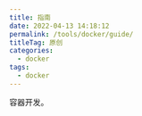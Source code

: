 ```yaml
---
title: 指南
date: 2022-04-13 14:18:12
permalink: /tools/docker/guide/
titleTag: 原创
categories:
  - docker
tags:
  - docker
---
```

容器开发。
<!-- more -->